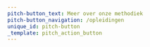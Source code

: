 ```yaml
---
pitch-button_text: Meer over onze methodiek
pitch-button_navigation: /opleidingen
unique_id: pitch-button
_template: pitch_action_button
---
```


